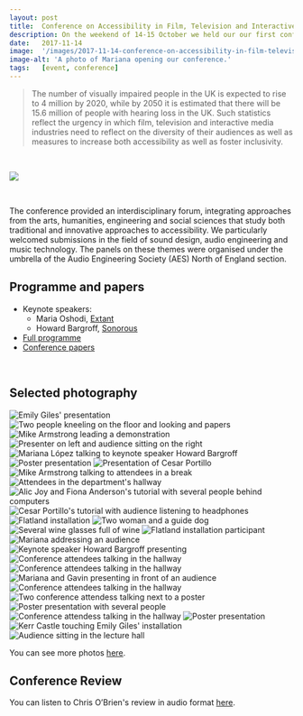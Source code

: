```yaml
---
layout: post
title:  Conference on Accessibility in Film, Television and Interactive Media
description: On the weekend of 14-15 October we held our our first conference at the University of York. The event sought to promote communication between researchers, stakeholders in the creative industries, accessibility services, and audiences. 
date:   2017-11-14
image:  '/images/2017-11-14-conference-on-accessibility-in-film-television-and-interactive-media.jpg'
image-alt: 'A photo of Mariana opening our conference.'
tags:   [event, conference]
---
```

<!--
- add Liam's selected photos to selected photos
- save info on information for authors, etc perhaps in html comments and docs in the assets folder?
-->


> The number of visually impaired people in the UK is expected to rise to 4 million by 2020, while by 2050 it is estimated that there will be 15.6 million of people with hearing loss in the UK. Such statistics reflect the urgency in which film, television and interactive media industries need to reflect on the diversity of their audiences as well as measures to increase both accessibility as well as foster inclusivity.

<br>

![](images/2017-11-14-conference-on-accessibility-in-film-television-and-interactive-media-poster.jpg)

<br>

The conference provided an interdisciplinary forum, integrating approaches from the arts, humanities, engineering and social sciences that study both traditional and innovative approaches to accessibility. We particularly welcomed submissions in the field of sound design, audio engineering and music technology. The panels on these themes were organised under the umbrella of the Audio Engineering Society (AES) North of England section.

## Programme and papers
- Keynote speakers:
  - Maria Oshodi, [Extant](https://extant.org.uk/)
  - Howard Bargroff, [Sonorous](http://www.sonorouspost.com/)
- [Full programme](../assets/docs/2017-conference/2017-11-14-conference-on-accessibility-in-film-television-and-interactive-media-programme.pdf)
- [Conference papers](./assets/docs/2017-conference/2017-conference/papers)

<br>

## Selected photography

<div class="gallery-box">
  <div class="gallery">
    <img src="/images/2017-11-14-conference-on-accessibility-in-film-television-and-interactive-media-selected-photos-01.jpg" alt="Emily Giles' presentation">
    <img src="/images/2017-11-14-conference-on-accessibility-in-film-television-and-interactive-media-selected-photos-02.jpg" alt="Two people kneeling on the floor and looking and papers">
    <img src="/images/2017-11-14-conference-on-accessibility-in-film-television-and-interactive-media-selected-photos-03.jpg" alt="Mike Armstrong leading a demonstration">
    <img src="/images/2017-11-14-conference-on-accessibility-in-film-television-and-interactive-media-selected-photos-04.jpg" alt="Presenter on left and audience sitting on the right">
    <img src="/images/2017-11-14-conference-on-accessibility-in-film-television-and-interactive-media-selected-photos-05.jpg" alt="Mariana López talking to keynote speaker Howard Bargroff">
    <img src="/images/2017-11-14-conference-on-accessibility-in-film-television-and-interactive-media-selected-photos-06.jpg" alt="Poster presentation">
    <img src="/images/2017-11-14-conference-on-accessibility-in-film-television-and-interactive-media-selected-photos-07.jpg" alt="Presentation of Cesar Portillo">
    <img src="/images/2017-11-14-conference-on-accessibility-in-film-television-and-interactive-media-selected-photos-08.jpg" alt="Mike Armstrong talking to attendees in a break">
    <img src="/images/2017-11-14-conference-on-accessibility-in-film-television-and-interactive-media-selected-photos-09.jpg" alt="Attendees in the department's hallway">
    <img src="/images/2017-11-14-conference-on-accessibility-in-film-television-and-interactive-media-selected-photos-10.jpg" alt="Alic Joy and Fiona Anderson's tutorial with several people behind computers">
    <img src="/images/2017-11-14-conference-on-accessibility-in-film-television-and-interactive-media-selected-photos-11.jpg" alt="Cesar Portillo's tutorial with audience listening to headphones">
    <img src="/images/2017-11-14-conference-on-accessibility-in-film-television-and-interactive-media-selected-photos-12.jpg" alt="Flatland installation">
    <img src="/images/2017-11-14-conference-on-accessibility-in-film-television-and-interactive-media-selected-photos-13.jpg" alt="Two woman and a guide dog">
    <img src="/images/2017-11-14-conference-on-accessibility-in-film-television-and-interactive-media-selected-photos-14.jpg" alt="Several wine glasses full of wine">
    <img src="/images/2017-11-14-conference-on-accessibility-in-film-television-and-interactive-media-selected-photos-15.jpg" alt="Flatland installation participant">
    <img src="/images/2017-11-14-conference-on-accessibility-in-film-television-and-interactive-media-selected-photos-16.jpg" alt="Mariana addressing an audience">
    <img src="/images/2017-11-14-conference-on-accessibility-in-film-television-and-interactive-media-selected-photos-17.jpg" alt="Keynote speaker Howard Bargroff presenting">
    <img src="/images/2017-11-14-conference-on-accessibility-in-film-television-and-interactive-media-selected-photos-18.jpg" alt="Conference attendees talking in the hallway">
    <img src="/images/2017-11-14-conference-on-accessibility-in-film-television-and-interactive-media-selected-photos-19.jpg" alt="Conference attendees talking in the hallway">
    <img src="/images/2017-11-14-conference-on-accessibility-in-film-television-and-interactive-media-selected-photos-20.jpg" alt="Mariana and Gavin presenting in front of an audience">
    <img src="/images/2017-11-14-conference-on-accessibility-in-film-television-and-interactive-media-selected-photos-21.jpg" alt="Conference attendees talking in the hallway">
    <img src="/images/2017-11-14-conference-on-accessibility-in-film-television-and-interactive-media-selected-photos-22.jpg" alt="Two conference attendess talking next to a poster">
    <img src="/images/2017-11-14-conference-on-accessibility-in-film-television-and-interactive-media-selected-photos-23.jpg" alt="Poster presentation with several people">
    <img src="/images/2017-11-14-conference-on-accessibility-in-film-television-and-interactive-media-selected-photos-24.jpg" alt="Conference attendess talking in the hallway">
    <img src="/images/2017-11-14-conference-on-accessibility-in-film-television-and-interactive-media-selected-photos-25.jpg" alt="Poster presentation">
    <img src="/images/2017-11-14-conference-on-accessibility-in-film-television-and-interactive-media-selected-photos-26.jpg" alt="Kerr Castle touching Emily Giles' installation">
    <img src="/images/2017-11-14-conference-on-accessibility-in-film-television-and-interactive-media-selected-photos-27.jpg" alt="Audience sitting in the lecture hall">
  </div>
</div>

You can see more photos [here](https://www.flickr.com/photos/tedor/albums/72157665635430759). 

## Conference Review
You can listen to Chris O’Brien's review in audio format [here](http://pmd205625tn.download.theplatform.com.edgesuite.net/Accessible_Media_Inc._-_English_Audio/248/910/Seg_21508450973864.mp3).

<!--
Information for authors:  
Deadline for full paper submissions is 14th September. The length of the paper should be between 4-8 pages and follow this template’s layout. (LaTex template here from Lauren Ward.)

find in assets/docs/2017-conference/submission-template folder

Recommended poster size is A0.
-->